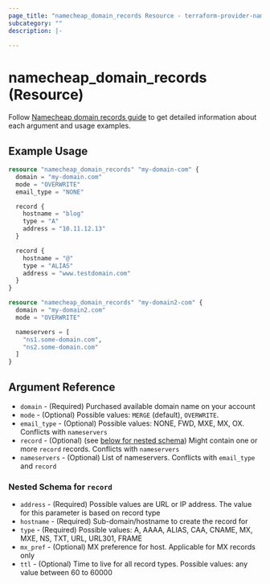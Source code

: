 ```yaml
---
page_title: "namecheap_domain_records Resource - terraform-provider-namecheap"
subcategory: ""
description: |-
  
---
```


# namecheap_domain_records (Resource)

Follow [Namecheap domain records guide](../guides/namecheap_domain_records_guide.md) to get detailed information about
each argument and usage examples.

## Example Usage

```terraform
resource "namecheap_domain_records" "my-domain-com" {
  domain = "my-domain.com"
  mode = "OVERWRITE"
  email_type = "NONE"

  record {
    hostname = "blog"
    type = "A"
    address = "10.11.12.13"
  }

  record {
    hostname = "@"
    type = "ALIAS"
    address = "www.testdomain.com"
  }
}

resource "namecheap_domain_records" "my-domain2-com" {
  domain = "my-domain2.com"
  mode = "OVERWRITE"

  nameservers = [
    "ns1.some-domain.com",
    "ns2.some-domain.com"
  ]
}
```

## Argument Reference

- `domain` - (Required) Purchased available domain name on your account
- `mode` - (Optional) Possible values: `MERGE` (default), `OVERWRITE`.
- `email_type` - (Optional) Possible values: NONE, FWD, MXE, MX, OX. Conflicts with `nameservers`
- `record` - (Optional) (see [below for nested schema](#nestedblock--record)) Might contain one or more `record`
  records. Conflicts with `nameservers`
- `nameservers` - (Optional) List of nameservers. Conflicts with `email_type` and `record`

<a id="nestedblock--record"></a>

### Nested Schema for `record`

- `address` - (Required) Possible values are URL or IP address. The value for this parameter is based on record type
- `hostname` - (Required) Sub-domain/hostname to create the record for
- `type` - (Required) Possible values: A, AAAA, ALIAS, CAA, CNAME, MX, MXE, NS, TXT, URL, URL301, FRAME
- `mx_pref` - (Optional) MX preference for host. Applicable for MX records only
- `ttl` - (Optional) Time to live for all record types. Possible values: any value between 60 to 60000
